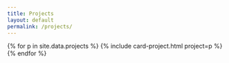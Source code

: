 ```yaml
---
title: Projects
layout: default
permalink: /projects/
---
```


<section>
  <div class="grid grid-3">
    {% for p in site.data.projects %}
      {% include card-project.html project=p %}
    {% endfor %}
  </div>
</section>

